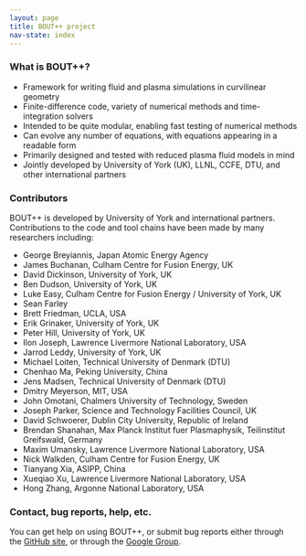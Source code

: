```yaml
---
layout: page
title: BOUT++ project
nav-state: index
---
```


### What is BOUT++?

* Framework for writing fluid and plasma simulations in curvilinear geometry
* Finite-difference code, variety of numerical methods and time-integration solvers
* Intended to be quite modular, enabling fast testing of numerical methods
* Can evolve any number of equations, with equations appearing in a readable form
* Primarily designed and tested with reduced plasma fluid models in mind
* Jointly developed by University of York (UK), LLNL, CCFE, DTU, and other international partners

### Contributors

BOUT++ is developed by University of York and international partners.
Contributions to the code and tool chains have been made by many researchers including:

* George Breyiannis, Japan Atomic Energy Agency
* James Buchanan, Culham Centre for Fusion Energy, UK
* David Dickinson, University of York, UK
* Ben Dudson, University of York, UK
* Luke Easy, Culham Centre for Fusion Energy / University of York, UK
* Sean Farley
* Brett Friedman, UCLA, USA
* Erik Grinaker, University of York, UK
* Peter Hill, University of York, UK
* Ilon Joseph, Lawrence Livermore National Laboratory, USA
* Jarrod Leddy, University of York, UK
* Michael Loiten, Technical University of Denmark (DTU)
* Chenhao Ma, Peking University, China
* Jens Madsen, Technical University of Denmark (DTU)
* Dmitry Meyerson, MIT, USA
* John Omotani, Chalmers University of Technology, Sweden
* Joseph Parker, Science and Technology Facilities Council, UK
* David Schwoerer, Dublin City University, Republic of Ireland
* Brendan Shanahan, Max Planck Institut fuer Plasmaphysik, Teilinstitut Greifswald, Germany
* Maxim Umansky, Lawrence Livermore National Laboratory, USA
* Nick Walkden, Culham Centre for Fusion Energy, UK
* Tianyang Xia, ASIPP, China
* Xueqiao Xu, Lawrence Livermore National Laboratory, USA
* Hong Zhang, Argonne National Laboratory, USA

### Contact, bug reports, help, etc.

You can get help on using BOUT++, or submit bug reports either through the [GitHub site][1],
or through the [Google Group][2].

<!-- Link to online documentation when ready -->

[1]: https://github.com/boutproject/BOUT-dev/issues
[2]: https://groups.google.com/a/york.ac.uk/forum/#!forum/bout-user-group
